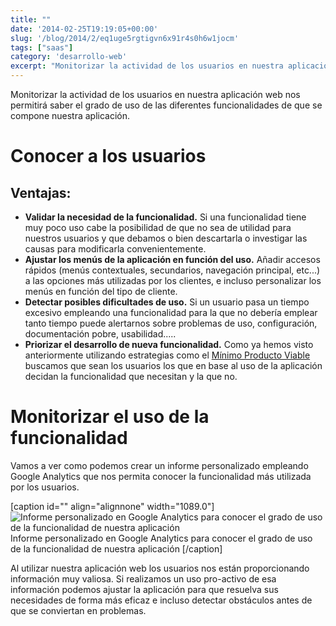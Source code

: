 ```yaml
---
title: ""
date: '2014-02-25T19:19:05+00:00'
slug: '/blog/2014/2/eq1uge5rgtigvn6x91r4s0h6w1jocm'
tags: ["saas"]
category: 'desarrollo-web'
excerpt: "Monitorizar la actividad de los usuarios en nuestra aplicación web nos permitirá saber el grado de uso de las diferentes funcionalidades de que se compone nuestra aplicación."
---
```

Monitorizar la actividad de los usuarios en nuestra aplicación web nos permitirá saber el grado de uso de las diferentes funcionalidades de que se compone nuestra aplicación.

# Conocer a los usuarios

## Ventajas:

- **Validar la necesidad de la funcionalidad.** Si una funcionalidad tiene muy poco uso cabe la posibilidad de que no sea de utilidad para nuestros usuarios y que debamos o bien descartarla o investigar las causas para modificarla convenientemente.
- **Ajustar los menús de la aplicación en función del uso.** Añadir accesos rápidos (menús contextuales, secundarios, navegación principal, etc...) a las opciones más utilizadas por los clientes, e incluso personalizar los menús en función del tipo de cliente.
- **Detectar posibles dificultades de uso.** Si un usuario pasa un tiempo excesivo empleando una funcionalidad para la que no debería emplear tanto tiempo puede alertarnos sobre problemas de uso, configuración, documentación pobre, usabilidad.....
- **Priorizar el desarrollo de nueva funcionalidad.** Como ya hemos visto anteriormente utilizando estrategias como el [Mínimo Producto Viable](http://www.alvareznavarro.es/blog/2014/02/minimo-producto-viable-parte-1) buscamos que sean los usuarios los que en base al uso de la aplicación decidan la funcionalidad que necesitan y la que no.

# Monitorizar el uso de la funcionalidad

Vamos a ver como podemos crear un informe personalizado empleando Google Analytics que nos permita conocer la funcionalidad más utilizada por los usuarios.

 [caption id="" align="alignnone" width="1089.0"] ![Informe personalizado en Google Analytics para conocer el grado de uso de la funcionalidad de nuestra aplicación](/post-339/images/content_usage_frecquency.png) Informe personalizado en Google Analytics para conocer el grado de uso de la funcionalidad de nuestra aplicación [/caption]



Al utilizar nuestra aplicación web los usuarios nos están proporcionando información muy valiosa. Si realizamos un uso pro-activo de esa información podemos ajustar la aplicación para que resuelva sus necesidades de forma más eficaz e incluso detectar obstáculos antes de que se conviertan en problemas.
